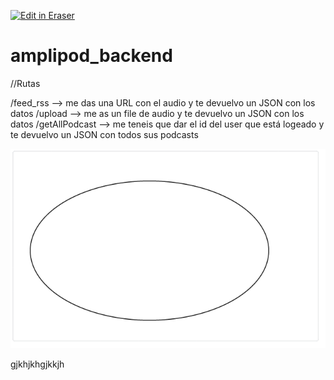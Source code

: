 <p><a target="_blank" href="https://app.eraser.io/workspace/mUfbhb59sYUtJI6L7cQ4" id="edit-in-eraser-github-link"><img alt="Edit in Eraser" src="https://firebasestorage.googleapis.com/v0/b/second-petal-295822.appspot.com/o/images%2Fgithub%2FOpen%20in%20Eraser.svg?alt=media&amp;token=968381c8-a7e7-472a-8ed6-4a6626da5501"></a></p>

# amplipod_backend
//Rutas

/feed_rss --> me das una URL con el audio y te devuelvo un JSON con los datos
/upload --> me as un file de audio y te devuelvo un JSON con los datos
/getAllPodcast --> me teneis que dar el id del user que está logeado y te devuelvo un JSON con todos sus podcasts



![Figure 1](/.eraser/mUfbhb59sYUtJI6L7cQ4___DL6DNoXzCXhsnHXx1kDTAr8nymp1___---figure---I1uVdGEhl7OntRXCjMdq----figure---T3hMqY1aAFfnNjRoQIgT6w.png "Figure 1")

gjkhjkhgjkkjh




<!--- Eraser file: https://app.eraser.io/workspace/mUfbhb59sYUtJI6L7cQ4 --->